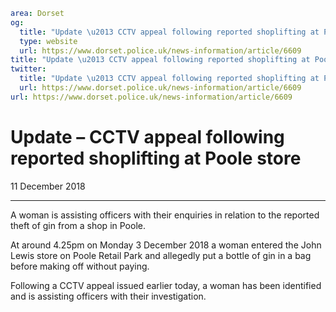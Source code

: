 ```yaml
area: Dorset
og:
  title: "Update \u2013 CCTV appeal following reported shoplifting at Poole store"
  type: website
  url: https://www.dorset.police.uk/news-information/article/6609
title: "Update \u2013 CCTV appeal following reported shoplifting at Poole store |"
twitter:
  title: "Update \u2013 CCTV appeal following reported shoplifting at Poole store"
  url: https://www.dorset.police.uk/news-information/article/6609
url: https://www.dorset.police.uk/news-information/article/6609
```

# Update – CCTV appeal following reported shoplifting at Poole store

11 December 2018

* * *

A woman is assisting officers with their enquiries in relation to the reported theft of gin from a shop in Poole.

At around 4.25pm on Monday 3 December 2018 a woman entered the John Lewis store on Poole Retail Park and allegedly put a bottle of gin in a bag before making off without paying.

Following a CCTV appeal issued earlier today, a woman has been identified and is assisting officers with their investigation.
